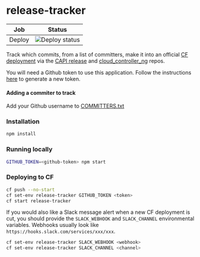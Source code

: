 # release-tracker

| Job | Status |
| :-: | :----: |
| Deploy | ![Deploy status](http://ism.ci.cf-app.com/api/v1/teams/main/pipelines/release-tracker/jobs/deploy-release-tracker/badge) |

Track which commits, from a list of committers, make it into an official
[CF deployment](https://github.com/cloudfoundry/cf-deployment/releases) via the
[CAPI release](https://github.com/cloudfoundry/capi-release) and
[cloud_controller_ng](https://github.com/cloudfoundry/cloud_controller_ng/)
repos.

You will need a Github token to use this application. Follow the instructions
[here](https://help.github.com/articles/creating-a-personal-access-token-for-the-command-line/)
to generate a new token.

#### Adding a commiter to track
Add your Github username to [COMMITTERS.txt](./COMMITTERS.txt)

### Installation
```bash
npm install
```

### Running locally
```bash
GITHUB_TOKEN=<github-token> npm start
```

### Deploying to CF
```bash
cf push --no-start
cf set-env release-tracker GITHUB_TOKEN <token>
cf start release-tracker
```

If you would also like a Slack message alert when a new CF deployment is cut,
you should provide the `SLACK_WEBHOOK` and `SLACK_CHANNEL` environmental
variables. Webhooks usually look like `https://hooks.slack.com/services/xxx/xxx`.
```bash
cf set-env release-tracker SLACK_WEBHOOK <webhook>
cf set-env release-tracker SLACK_CHANNEL <channel>
```
